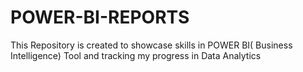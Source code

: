 # POWER-BI-REPORTS
This Repository  is created to showcase skills in POWER BI( Business Intelligence) Tool and tracking my progress in Data Analytics
